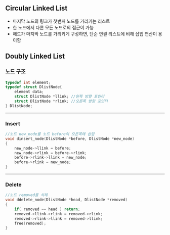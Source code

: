 ## Circular Linked List

- 마지막 노드의 링크가 첫번째 노드를 가리키는 리스트
- 한 노드에서 다른 모든 노드로의 접근이 가능
- 헤드가 마지막 노드를 가리키게 구성하면, 단순 연결 리스트에 비해 삽입 연산이 용이함

## Doubly Linked List

### 노드 구조

```c
typedef int element;
typedef struct DlistNode{
    element data;
    struct DlistNode *llink; //왼쪽 방향 포인터
    struct DlistNode *rlink; //오른쪽 방향 포인터
} DlistNode;
```

---

### Insert

```c
//노드 new_node를 노드 before의 오른쪽에 삽입
void dinsert_node(DlistNode *before, DlistNode *new_node)
{
    new_node->llink = before;
    new_node->rlink = before->rlink;
    before->rlink->llink = new_node;
    before->rlink = new_node;
}
```

---

### Delete

```c
//노드 removed를 삭제
void ddelete_node(DlistNode *head, DlistNode *removed)
{
    if( removed == head ) return;
    removed->llink->rlink = removed->rlink;
    removed->rlink->llink = removed->llink;
    free(removed);
}
```